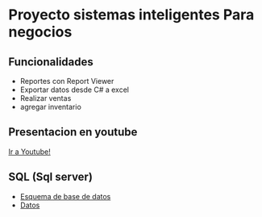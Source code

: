 # Proyecto sistemas inteligentes Para negocios


## Funcionalidades 
* Reportes con Report Viewer
* Exportar datos desde C#  a excel
* Realizar ventas
* agregar inventario

## Presentacion en youtube

<a href="https://youtu.be/I8jPSZRHaDI" target="_blank">Ir a Youtube!</a>

## SQL (Sql server) 
* [Esquema de base de datos](EsquemaFerreteriadb.sql)
* [Datos](DatosFerreteriadb.sql)




